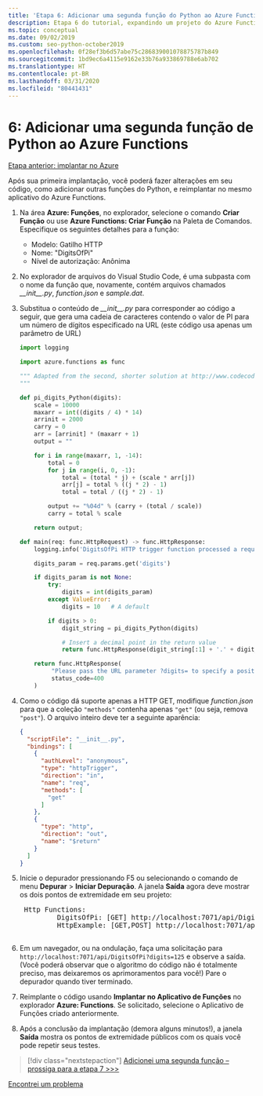 ```yaml
---
title: 'Etapa 6: Adicionar uma segunda função do Python ao Azure Functions com o VS Code'
description: Etapa 6 do tutorial, expandindo um projeto do Azure Functions adicionando uma segunda função.
ms.topic: conceptual
ms.date: 09/02/2019
ms.custom: seo-python-october2019
ms.openlocfilehash: 0f28ef3b6d57abe75c286839001078875787b849
ms.sourcegitcommit: 1bd9ec6a4115e9162e33b76a933869788e6ab702
ms.translationtype: HT
ms.contentlocale: pt-BR
ms.lasthandoff: 03/31/2020
ms.locfileid: "80441431"
---
```

# <a name="6-add-a-second-python-function-to-azure-functions"></a>6: Adicionar uma segunda função de Python ao Azure Functions

[Etapa anterior: implantar no Azure](tutorial-vs-code-serverless-python-05.md)

Após sua primeira implantação, você poderá fazer alterações em seu código, como adicionar outras funções do Python, e reimplantar no mesmo aplicativo do Azure Functions.

1. Na área **Azure: Funções**, no explorador, selecione o comando **Criar Função** ou use **Azure Functions: Criar Função** na Paleta de Comandos. Especifique os seguintes detalhes para a função:

    - Modelo: Gatilho HTTP
    - Nome: "DigitsOfPi"
    - Nível de autorização: Anônima

1. No explorador de arquivos do Visual Studio Code, é uma subpasta com o nome da função que, novamente, contém arquivos chamados *\_\_init\_\_.py*, *function.json* e *sample.dat*.

1. Substitua o conteúdo de *\_\_init\_\_.py* para corresponder ao código a seguir, que gera uma cadeia de caracteres contendo o valor de PI para um número de dígitos especificado na URL (este código usa apenas um parâmetro de URL)

    ```python
    import logging

    import azure.functions as func

    """ Adapted from the second, shorter solution at http://www.codecodex.com/wiki/Calculate_digits_of_pi#Python
    """

    def pi_digits_Python(digits):
        scale = 10000
        maxarr = int((digits / 4) * 14)
        arrinit = 2000
        carry = 0
        arr = [arrinit] * (maxarr + 1)
        output = ""

        for i in range(maxarr, 1, -14):
            total = 0
            for j in range(i, 0, -1):
                total = (total * j) + (scale * arr[j])
                arr[j] = total % ((j * 2) - 1)
                total = total / ((j * 2) - 1)

            output += "%04d" % (carry + (total / scale))
            carry = total % scale

        return output;

    def main(req: func.HttpRequest) -> func.HttpResponse:
        logging.info('DigitsOfPi HTTP trigger function processed a request.')

        digits_param = req.params.get('digits')

        if digits_param is not None:
            try:
                digits = int(digits_param)
            except ValueError:
                digits = 10   # A default

            if digits > 0:
                digit_string = pi_digits_Python(digits)

                # Insert a decimal point in the return value
                return func.HttpResponse(digit_string[:1] + '.' + digit_string[1:])

        return func.HttpResponse(
             "Please pass the URL parameter ?digits= to specify a positive number of digits.",
             status_code=400
        )
    ```

1. Como o código dá suporte apenas a HTTP GET, modifique *function.json* para que a coleção `"methods"` contenha apenas `"get"` (ou seja, remova `"post"`). O arquivo inteiro deve ter a seguinte aparência:

    ```json
    {
      "scriptFile": "__init__.py",
      "bindings": [
        {
          "authLevel": "anonymous",
          "type": "httpTrigger",
          "direction": "in",
          "name": "req",
          "methods": [
            "get"
          ]
        },
        {
          "type": "http",
          "direction": "out",
          "name": "$return"
        }
      ]
    }
    ```

1. Inicie o depurador pressionando F5 ou selecionando o comando de menu **Depurar** > **Iniciar Depuração**. A janela **Saída** agora deve mostrar os dois pontos de extremidade em seu projeto:

    <pre>
    Http Functions:
            DigitsOfPi: [GET] http://localhost:7071/api/DigitsOfPi
            HttpExample: [GET,POST] http://localhost:7071/api/HttpExample
    </pre>

1. Em um navegador, ou na ondulação, faça uma solicitação para `http://localhost:7071/api/DigitsOfPi?digits=125` e observe a saída. (Você poderá observar que o algoritmo do código não é totalmente preciso, mas deixaremos os aprimoramentos para você!) Pare o depurador quando tiver terminado.

1. Reimplante o código usando **Implantar no Aplicativo de Funções** no explorador **Azure: Functions**. Se solicitado, selecione o Aplicativo de Funções criado anteriormente.

1. Após a conclusão da implantação (demora alguns minutos!), a janela **Saída** mostra os pontos de extremidade públicos com os quais você pode repetir seus testes.

> [!div class="nextstepaction"]
> [Adicionei uma segunda função – prossiga para a etapa 7 >>>](tutorial-vs-code-serverless-python-07.md)

[Encontrei um problema](https://www.research.net/r/PWZWZ52?tutorial=vscode-functions-python&step=06-second-function)
